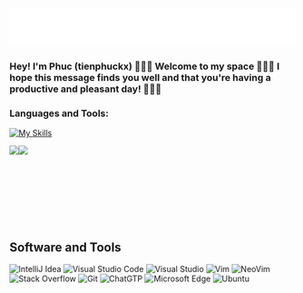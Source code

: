 <h1 align="center">
  <img src="https://github.com/tienphuckx/tienphuckx/blob/master/nguyen_tien_phuc.svg" alt="Nguyen Tien Phuc" />
</h1>

### Hey! I'm Phuc (tienphuckx) 👋👋👋 Welcome to my space 👋👋👋 I hope this message finds you well and that you're having a productive and pleasant day! 👋👋👋 


### **Languages and Tools:**  
[![My Skills](https://skillicons.dev/icons?i=linux,kali,vmwareworkstation,debian,ubuntu,aws,docker,azure,mysql,elasticsearch,java,spring,c,cpp,qt,mongodb,firebase,html,css,tailwind,js,react,ts,postman)](#)
<!--
### Technologies
![AWS](https://img.shields.io/badge/-AWS-000?&logo=Amazon-AWS&logoColor=F90)
![Docker](https://img.shields.io/badge/-Docker-000?&logo=Docker)
![Kubernetes](https://img.shields.io/badge/-Kubernetes-000?&logo=Kubernetes)
![Linux](https://img.shields.io/badge/-Linux-000?&logo=Linux)
![Spring](https://img.shields.io/badge/-Spring-000?&logo=Spring)
![Qt](https://img.shields.io/badge/-Linux-000?&logo=Qt)
![QML](https://img.shields.io/badge/-Linux-000?&logo=QML)
![Java](https://img.shields.io/badge/-Linux-000?&logo=Java)
![C](https://img.shields.io/badge/-Linux-000?&logo=C)
![C++](https://img.shields.io/badge/-Linux-000?&logo=C++)
![Python](https://img.shields.io/badge/-Linux-000?&logo=Python)


 ### Full Stack Projects
[![](https://img.shields.io/badge/-🧬%20My%20Website-000)](https://github.com/adamalston/v2)
[![](https://img.shields.io/badge/-🦠%20COVID‑19%20Dashboard-000)](https://github.com/adamalston/COVID-19-Dashboard)
[![](https://img.shields.io/badge/-📝%20Summarizer-000)](https://github.com/adamalston/Summarizer)
[![](https://img.shields.io/badge/-🔬%20Overwatch-000)](https://github.com/adamalston/overwatch)
[![](https://img.shields.io/badge/-🛰%20KubeSat-000)](https://github.com/adamalston/kubesat)
[![](https://img.shields.io/badge/-🔊%20Voice%20Poker-000)](https://github.com/adamalston/Poker)
[![](https://img.shields.io/badge/-🗺%20PokémonGo%20Map-000)](https://github.com/adamalston/PokemonGo-Map)

### Cybersecurity Projects
[![](https://img.shields.io/badge/-🩸%20Heartbleed-000)](https://github.com/adamalston/Heartbleed)
[![](https://img.shields.io/badge/-🌊%20SYN%20Flood-000)](https://github.com/adamalston/SYN-Flood)
[![](https://img.shields.io/badge/-🗂%20Packet%20Sniffing%20%26%20Spoofing-000)](https://github.com/adamalston/Packet-Sniffing-and-Spoofing)
[![](https://img.shields.io/badge/-💉%20SQL%20Injection-000)](https://github.com/adamalston/SQL-Injection)
[![](https://img.shields.io/badge/-🛡%20Spectre%20%26%20Meltdown-000)](https://github.com/adamalston/Meltdown-Spectre)
[![](https://img.shields.io/badge/-🌐%20Network%20Tools-000)](https://github.com/adamalston/Network-Tools)

-->

<div style="display: flex; align-items: center;">
    <img height="137px" src="https://github-readme-stats.vercel.app/api?username=tienphuckx&hide_title=true&hide_border=true&show_icons=true&include_all_commits=true&count_private=true&line_height=21&text_color=000&icon_color=000&bg_color=0,ea6161,ffc64d,fffc4d,52fa5a&theme=graywhite" />
    
  <img height="137px" src="https://github-readme-stats.vercel.app/api/top-langs/?username=tienphuckx&hide=html&hide_title=true&hide_border=true&layout=compact&langs_count=6&exclude_repo=comp426,Redventures-Movie-Quotes&text_color=000&icon_color=fff&bg_color=0,52fa5a,4dfcff,c64dff&theme=graywhite" />
</div>

## Software and Tools
![IntelliJ Idea](	https://img.shields.io/badge/IntelliJ_IDEA-000000.svg?style=for-the-badge&logo=intellij-idea&logoColor=white)
![Visual Studio Code](https://img.shields.io/badge/VSCode-0078D4?style=for-the-badge&logo=visual%20studio%20code&logoColor=white)
![Visual Studio](https://img.shields.io/badge/Visual_Studio-5C2D91?style=for-the-badge&logo=visual%20studio&logoColor=white)
![Vim](https://img.shields.io/badge/VIM-%2311AB00.svg?&style=for-the-badge&logo=vim&logoColor=white)
![NeoVim](https://img.shields.io/badge/NeoVim-%2357A143.svg?&style=for-the-badge&logo=neovim&logoColor=white)
![Stack Overflow](https://img.shields.io/badge/Stack_Overflow-FE7A16?style=for-the-badge&logo=stack-overflow&logoColor=white)
![Git](https://img.shields.io/badge/GIT-E44C30?style=for-the-badge&logo=git&logoColor=white)
![ChatGTP](https://img.shields.io/badge/AI-ChatGPT-F68212.svg?style=for-the-badge&logo=OpenAI")
![Microsoft Edge](https://img.shields.io/badge/Microsoft_Edge-0078D7?style=for-the-badge&logo=Microsoft-edge&logoColor=white)
![Ubuntu](https://img.shields.io/badge/Ubuntu-E95420?style=for-the-badge&logo=ubuntu&logoColor=white)


